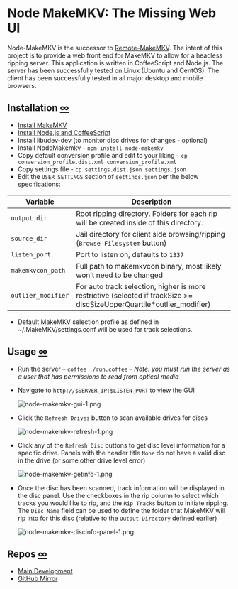 # Node MakeMKV: The Missing Web UI


 Node-MakeMKV is the successor to [Remote-MakeMKV](https://blog.dlasley.net/2013/01/remote-makemkv/). The intent of this project is to provide a web front end for MakeMKV to allow for a headless ripping server. This application is written in CoffeeScript and Node.js. The server has been successfully tested on Linux (Ubuntu and CentOS). The client has been successfully tested in all major desktop and mobile browsers.
 

## Installation [∞](#installation "Link to this section")

*   [Install MakeMKV](http://www.makemkv.com/)
*   [Install Node.js and CoffeeScript](https://blog.dlasley.net/2014/04/installing-node-js-and-coffeescript/)
*   Install libudev-dev (to monitor disc drives for changes - optional)
*   Install NodeMakemkv - `npm install node-makemkv`
*   Copy default conversion profile and edit to your liking - `cp conversion_profile.dist.xml conversion_profile.xml`
*   Copy settings file - `cp settings.dist.json settings.json`
*   Edit the `USER_SETTINGS` section of `settings.json` per the below specifications:

Variable | Description
---------|-------------
`output_dir` | Root ripping directory. Folders for each rip will be created inside of this directory.
`source_dir` | Jail directory for client side browsing/ripping (`Browse Filesystem` button)
`listen_port` | Port to listen on, defaults to `1337`
`makemkvcon_path` | Full path to makemkvcon binary, most likely won’t need to be changed
`outlier_modifier` | For auto track selection, higher is more restrictive (selected if trackSize &gt;= discSizeUpperQuartile*outlier_modifier)

*   Default MakeMKV selection profile as defined in ~/.MakeMKV/settings.conf will be used for track selections.

## Usage [∞](#usage "Link to this section")

*   Run the server – `coffee ./run.coffee` – _Note: you must run the server as a user that has permissions to read from optical media_

*   Navigate to `http://$SERVER_IP:$LISTEN_PORT` to view the GUI

    ![node-makemkv-gui-1.png](https://blog.dlasley.net/user-files/uploads/2014/04/node-makemkv-gui-1.png "node-makemkv-gui-1.png")

*   Click the `Refresh Drives` button to scan available drives for discs

    ![node-makemkv-refresh-1.png](https://blog.dlasley.net/user-files/uploads/2014/04/node-makemkv-refresh-1.png "node-makemkv-refresh-1.png")

*   Click any of the `Refresh Disc` buttons to get disc level information for a specific drive. Panels with the header title `None` do not have a valid disc in the drive (or some other drive level error)

    ![node-makemkv-getinfo-1.png](https://blog.dlasley.net/user-files/uploads/2014/04/node-makemkv-getinfo-1.png "node-makemkv-getinfo-1.png")</div>

*   Once the disc has been scanned, track information will be displayed in the disc panel. Use the checkboxes in the rip column to select which tracks you would like to rip, and the `Rip Tracks` button to initiate ripping. The `Disc Name` field can be used to define the folder that MakeMKV will rip into for this disc (relative to the `Output Directory` defined earlier)

    ![node-makemkv-discinfo-panel-1.png](https://blog.dlasley.net/user-files/uploads/2014/04/node-makemkv-discinfo-panel-1.png "node-makemkv-discinfo-panel-1.png")

## Repos [∞](#repos "Link to this section")

*   [Main Development](https://repo.dlasley.net/projects/VID/repos/node-makemkv/browse)
*   [GitHub Mirror](https://github.com/dlasley/node-makemkv)

